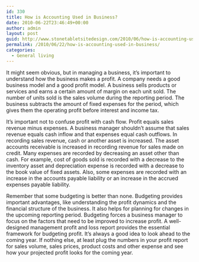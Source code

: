 ```yaml
---
id: 330
title: How is Accounting Used in Business?
date: 2010-06-22T23:46:49+00:00
author: admin
layout: post
guid: http://www.stonetabletsitedesign.com/2010/06/how-is-accounting-used-in-business/
permalink: /2010/06/22/how-is-accounting-used-in-business/
categories:
  - General living
---
```

It might seem obvious, but in managing a business, it&#8217;s important to understand how the business makes a profit. A company needs a good business model and a good profit model. A business sells products or services and earns a certain amount of margin on each unit sold. The number of units sold is the sales volume during the reporting period. The business subtracts the amount of fixed expenses for the period, which gives them the operating profit before interest and income tax. 

It&#8217;s important not to confuse profit with cash flow. Profit equals sales revenue minus expenses. A business manager shouldn&#8217;t assume that sales revenue equals cash inflow and that expenses equal cash outflows. In recording sales revenue, cash or another asset is increased. The asset accounts receivable is increased in recording revenue for sales made on credit. Many expenses are recorded by decreasing an asset other than cash. For example, cost of goods sold is recorded with a decrease to the inventory asset and depreciation expense is recorded with a decrease to the book value of fixed assets. Also, some expenses are recorded with an increase in the accounts payable liability or an increase in the accrued expenses payable liability. 

Remember that some budgeting is better than none. Budgeting provides important advantages, like understanding the profit dynamics and the financial structure of the business. It also helps for planning for changes in the upcoming reporting period. Budgeting forces a business manager to focus on the factors that need to be improved to increase profit. A well-designed management profit and loss report provides the essential framework for budgeting profit. It&#8217;s always a good idea to look ahead to the coming year. If nothing else, at least plug the numbers in your profit report for sales volume, sales prices, product costs and other expense and see how your projected profit looks for the coming year.